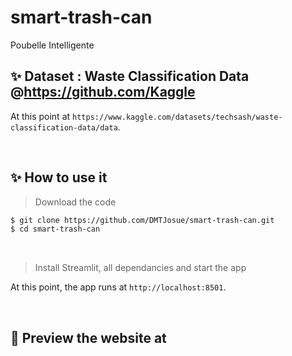 # smart-trash-can
Poubelle Intelligente

## ✨ Dataset : Waste Classification Data @https://github.com/Kaggle
At this point at `https://www.kaggle.com/datasets/techsash/waste-classification-data/data`. 

<br />

## ✨ How to use it

> Download the code 

```bash
$ git clone https://github.com/DMTJosue/smart-trash-can.git
$ cd smart-trash-can
```

<br />

> Install Streamlit, all dependancies  and start the app

At this point, the app runs at `http://localhost:8501`. 

<br />

## 👀 Preview the website at 

